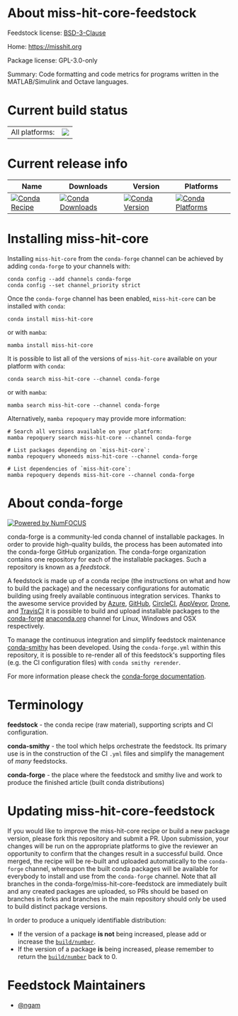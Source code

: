 About miss-hit-core-feedstock
=============================

Feedstock license: [BSD-3-Clause](https://github.com/conda-forge/miss-hit-core-feedstock/blob/main/LICENSE.txt)

Home: https://misshit.org

Package license: GPL-3.0-only

Summary: Code formatting and code metrics for programs written in the MATLAB/Simulink and Octave languages.

Current build status
====================


<table><tr><td>All platforms:</td>
    <td>
      <a href="https://dev.azure.com/conda-forge/feedstock-builds/_build/latest?definitionId=18772&branchName=main">
        <img src="https://dev.azure.com/conda-forge/feedstock-builds/_apis/build/status/miss-hit-core-feedstock?branchName=main">
      </a>
    </td>
  </tr>
</table>

Current release info
====================

| Name | Downloads | Version | Platforms |
| --- | --- | --- | --- |
| [![Conda Recipe](https://img.shields.io/badge/recipe-miss--hit--core-green.svg)](https://anaconda.org/conda-forge/miss-hit-core) | [![Conda Downloads](https://img.shields.io/conda/dn/conda-forge/miss-hit-core.svg)](https://anaconda.org/conda-forge/miss-hit-core) | [![Conda Version](https://img.shields.io/conda/vn/conda-forge/miss-hit-core.svg)](https://anaconda.org/conda-forge/miss-hit-core) | [![Conda Platforms](https://img.shields.io/conda/pn/conda-forge/miss-hit-core.svg)](https://anaconda.org/conda-forge/miss-hit-core) |

Installing miss-hit-core
========================

Installing `miss-hit-core` from the `conda-forge` channel can be achieved by adding `conda-forge` to your channels with:

```
conda config --add channels conda-forge
conda config --set channel_priority strict
```

Once the `conda-forge` channel has been enabled, `miss-hit-core` can be installed with `conda`:

```
conda install miss-hit-core
```

or with `mamba`:

```
mamba install miss-hit-core
```

It is possible to list all of the versions of `miss-hit-core` available on your platform with `conda`:

```
conda search miss-hit-core --channel conda-forge
```

or with `mamba`:

```
mamba search miss-hit-core --channel conda-forge
```

Alternatively, `mamba repoquery` may provide more information:

```
# Search all versions available on your platform:
mamba repoquery search miss-hit-core --channel conda-forge

# List packages depending on `miss-hit-core`:
mamba repoquery whoneeds miss-hit-core --channel conda-forge

# List dependencies of `miss-hit-core`:
mamba repoquery depends miss-hit-core --channel conda-forge
```


About conda-forge
=================

[![Powered by
NumFOCUS](https://img.shields.io/badge/powered%20by-NumFOCUS-orange.svg?style=flat&colorA=E1523D&colorB=007D8A)](https://numfocus.org)

conda-forge is a community-led conda channel of installable packages.
In order to provide high-quality builds, the process has been automated into the
conda-forge GitHub organization. The conda-forge organization contains one repository
for each of the installable packages. Such a repository is known as a *feedstock*.

A feedstock is made up of a conda recipe (the instructions on what and how to build
the package) and the necessary configurations for automatic building using freely
available continuous integration services. Thanks to the awesome service provided by
[Azure](https://azure.microsoft.com/en-us/services/devops/), [GitHub](https://github.com/),
[CircleCI](https://circleci.com/), [AppVeyor](https://www.appveyor.com/),
[Drone](https://cloud.drone.io/welcome), and [TravisCI](https://travis-ci.com/)
it is possible to build and upload installable packages to the
[conda-forge](https://anaconda.org/conda-forge) [anaconda.org](https://anaconda.org/)
channel for Linux, Windows and OSX respectively.

To manage the continuous integration and simplify feedstock maintenance
[conda-smithy](https://github.com/conda-forge/conda-smithy) has been developed.
Using the ``conda-forge.yml`` within this repository, it is possible to re-render all of
this feedstock's supporting files (e.g. the CI configuration files) with ``conda smithy rerender``.

For more information please check the [conda-forge documentation](https://conda-forge.org/docs/).

Terminology
===========

**feedstock** - the conda recipe (raw material), supporting scripts and CI configuration.

**conda-smithy** - the tool which helps orchestrate the feedstock.
                   Its primary use is in the construction of the CI ``.yml`` files
                   and simplify the management of *many* feedstocks.

**conda-forge** - the place where the feedstock and smithy live and work to
                  produce the finished article (built conda distributions)


Updating miss-hit-core-feedstock
================================

If you would like to improve the miss-hit-core recipe or build a new
package version, please fork this repository and submit a PR. Upon submission,
your changes will be run on the appropriate platforms to give the reviewer an
opportunity to confirm that the changes result in a successful build. Once
merged, the recipe will be re-built and uploaded automatically to the
`conda-forge` channel, whereupon the built conda packages will be available for
everybody to install and use from the `conda-forge` channel.
Note that all branches in the conda-forge/miss-hit-core-feedstock are
immediately built and any created packages are uploaded, so PRs should be based
on branches in forks and branches in the main repository should only be used to
build distinct package versions.

In order to produce a uniquely identifiable distribution:
 * If the version of a package **is not** being increased, please add or increase
   the [``build/number``](https://docs.conda.io/projects/conda-build/en/latest/resources/define-metadata.html#build-number-and-string).
 * If the version of a package **is** being increased, please remember to return
   the [``build/number``](https://docs.conda.io/projects/conda-build/en/latest/resources/define-metadata.html#build-number-and-string)
   back to 0.

Feedstock Maintainers
=====================

* [@ngam](https://github.com/ngam/)

